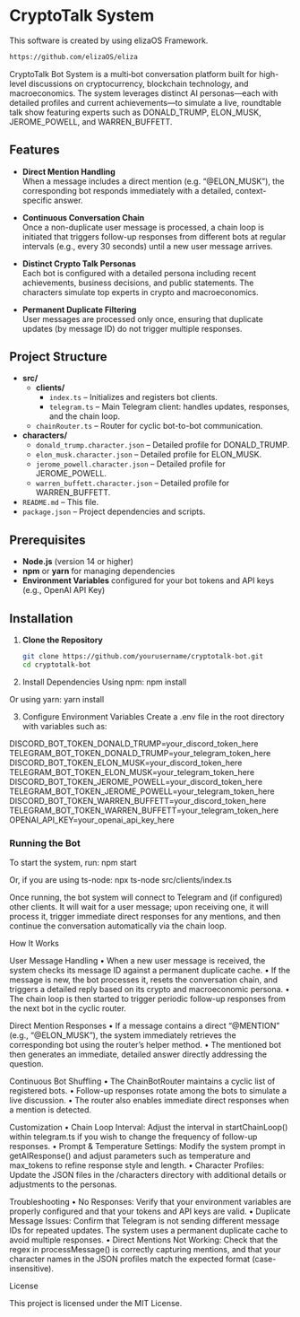 # CryptoTalk System

This software is created by using elizaOS Framework.

```bash
https://github.com/elizaOS/eliza
```

CryptoTalk Bot System is a multi‑bot conversation platform built for high-level discussions on cryptocurrency, blockchain technology, and macroeconomics. The system leverages distinct AI personas—each with detailed profiles and current achievements—to simulate a live, roundtable talk show featuring experts such as DONALD_TRUMP, ELON_MUSK, JEROME_POWELL, and WARREN_BUFFETT.

## Features

- **Direct Mention Handling**  
  When a message includes a direct mention (e.g. “@ELON_MUSK”), the corresponding bot responds immediately with a detailed, context-specific answer.

- **Continuous Conversation Chain**  
  Once a non-duplicate user message is processed, a chain loop is initiated that triggers follow-up responses from different bots at regular intervals (e.g., every 30 seconds) until a new user message arrives.

- **Distinct Crypto Talk Personas**  
  Each bot is configured with a detailed persona including recent achievements, business decisions, and public statements. The characters simulate top experts in crypto and macroeconomics.

- **Permanent Duplicate Filtering**  
  User messages are processed only once, ensuring that duplicate updates (by message ID) do not trigger multiple responses.

## Project Structure

- **src/**
  - **clients/**
    - `index.ts` – Initializes and registers bot clients.
    - `telegram.ts` – Main Telegram client: handles updates, responses, and the chain loop.
  - `chainRouter.ts` – Router for cyclic bot-to-bot communication.
- **characters/**
  - `donald_trump.character.json` – Detailed profile for DONALD_TRUMP.
  - `elon_musk.character.json` – Detailed profile for ELON_MUSK.
  - `jerome_powell.character.json` – Detailed profile for JEROME_POWELL.
  - `warren_buffett.character.json` – Detailed profile for WARREN_BUFFETT.
- `README.md` – This file.
- `package.json` – Project dependencies and scripts.

## Prerequisites

- **Node.js** (version 14 or higher)
- **npm** or **yarn** for managing dependencies
- **Environment Variables** configured for your bot tokens and API keys (e.g., OpenAI API Key)

## Installation

1. **Clone the Repository**

   ```bash
   git clone https://github.com/yourusername/cryptotalk-bot.git
   cd cryptotalk-bot
   ```

2. Install Dependencies
   Using npm:
   npm install

Or using yarn:
yarn install

3. Configure Environment Variables
   Create a .env file in the root directory with variables such as:

DISCORD_BOT_TOKEN_DONALD_TRUMP=your_discord_token_here
TELEGRAM_BOT_TOKEN_DONALD_TRUMP=your_telegram_token_here
DISCORD_BOT_TOKEN_ELON_MUSK=your_discord_token_here
TELEGRAM_BOT_TOKEN_ELON_MUSK=your_telegram_token_here
DISCORD_BOT_TOKEN_JEROME_POWELL=your_discord_token_here
TELEGRAM_BOT_TOKEN_JEROME_POWELL=your_telegram_token_here
DISCORD_BOT_TOKEN_WARREN_BUFFETT=your_discord_token_here
TELEGRAM_BOT_TOKEN_WARREN_BUFFETT=your_telegram_token_here
OPENAI_API_KEY=your_openai_api_key_here

### Running the Bot

To start the system, run:
npm start

Or, if you are using ts-node:
npx ts-node src/clients/index.ts

Once running, the bot system will connect to Telegram and (if configured) other clients. It will wait for a user message; upon receiving one, it will process it, trigger immediate direct responses for any mentions, and then continue the conversation automatically via the chain loop.

How It Works

User Message Handling
• When a new user message is received, the system checks its message ID against a permanent duplicate cache.
• If the message is new, the bot processes it, resets the conversation chain, and triggers a detailed reply based on its crypto and macroeconomic persona.
• The chain loop is then started to trigger periodic follow-up responses from the next bot in the cyclic router.

Direct Mention Responses
• If a message contains a direct “@MENTION” (e.g., “@ELON_MUSK”), the system immediately retrieves the corresponding bot using the router’s helper method.
• The mentioned bot then generates an immediate, detailed answer directly addressing the question.

Continuous Bot Shuffling
• The ChainBotRouter maintains a cyclic list of registered bots.
• Follow-up responses rotate among the bots to simulate a live discussion.
• The router also enables immediate direct responses when a mention is detected.

Customization
• Chain Loop Interval:
Adjust the interval in startChainLoop() within telegram.ts if you wish to change the frequency of follow-up responses.
• Prompt & Temperature Settings:
Modify the system prompt in getAIResponse() and adjust parameters such as temperature and max_tokens to refine response style and length.
• Character Profiles:
Update the JSON files in the /characters directory with additional details or adjustments to the personas.

Troubleshooting
• No Responses:
Verify that your environment variables are properly configured and that your tokens and API keys are valid.
• Duplicate Message Issues:
Confirm that Telegram is not sending different message IDs for repeated updates. The system uses a permanent duplicate cache to avoid multiple responses.
• Direct Mentions Not Working:
Check that the regex in processMessage() is correctly capturing mentions, and that your character names in the JSON profiles match the expected format (case-insensitive).

License

This project is licensed under the MIT License.
